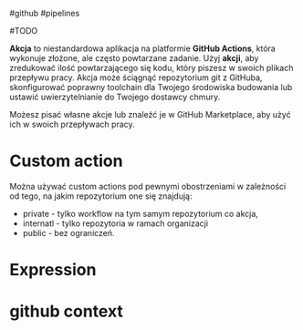 #github #pipelines 

#TODO 

**Akcja** to niestandardowa aplikacja na platformie **GitHub Actions**, która wykonuje złożone, ale często powtarzane zadanie. Użyj **akcji**, aby zredukować ilość powtarzającego się kodu, który piszesz w swoich plikach przepływu pracy. Akcja może ściągnąć repozytorium git z GitHuba, skonfigurować poprawny toolchain dla Twojego środowiska budowania lub ustawić uwierzytelnianie do Twojego dostawcy chmury.

Możesz pisać własne akcje lub znaleźć je w GitHub Marketplace, aby użyć ich w swoich przepływach pracy.



# Custom action

Można używać custom actions pod pewnymi obostrzeniami w zależności od tego, na jakim repozytorium one się znajdują:

- private - tylko workflow na tym samym repozytorium co akcja,
- internatl - tylko repozytoria w ramach organizacji
- public - bez ograniczeń.

# Expression
# github context